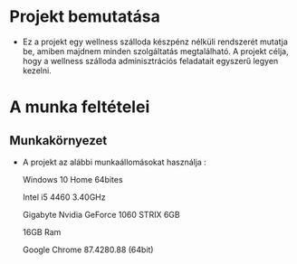 # Projekt bemutatása
- Ez a projekt egy wellness szálloda készpénz nélküli rendszerét mutatja be, amiben majdnem minden szolgáltatás megtalálható. A projekt célja, hogy a wellness szálloda adminisztrációs feladatait egyszerű legyen kezelni.

# A munka feltételei
## Munkakörnyezet
- A projekt az alábbi munkaállomásokat használja :

  Windows 10 Home 64bites

  Intel i5 4460 3.40GHz

  Gigabyte Nvidia GeForce 1060 STRIX 6GB

  16GB Ram

  Google Chrome 87.4280.88 (64bit)
   
